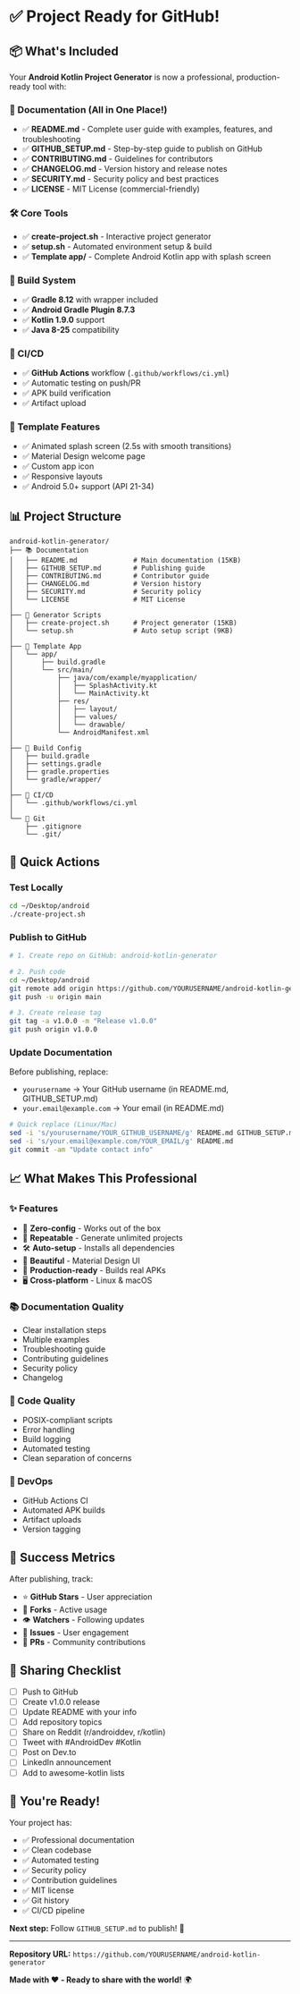 # ✅ Project Ready for GitHub!

## 📦 What's Included

Your **Android Kotlin Project Generator** is now a professional, production-ready tool with:

### 📄 Documentation (All in One Place!)
- ✅ **README.md** - Complete user guide with examples, features, and troubleshooting
- ✅ **GITHUB_SETUP.md** - Step-by-step guide to publish on GitHub
- ✅ **CONTRIBUTING.md** - Guidelines for contributors
- ✅ **CHANGELOG.md** - Version history and release notes
- ✅ **SECURITY.md** - Security policy and best practices
- ✅ **LICENSE** - MIT License (commercial-friendly)

### 🛠️ Core Tools
- ✅ **create-project.sh** - Interactive project generator
- ✅ **setup.sh** - Automated environment setup & build
- ✅ **Template app/** - Complete Android Kotlin app with splash screen

### 🔧 Build System
- ✅ **Gradle 8.12** with wrapper included
- ✅ **Android Gradle Plugin 8.7.3**
- ✅ **Kotlin 1.9.0** support
- ✅ **Java 8-25** compatibility

### 🚀 CI/CD
- ✅ **GitHub Actions** workflow (`.github/workflows/ci.yml`)
- ✅ Automatic testing on push/PR
- ✅ APK build verification
- ✅ Artifact upload

### 📱 Template Features
- ✅ Animated splash screen (2.5s with smooth transitions)
- ✅ Material Design welcome page
- ✅ Custom app icon
- ✅ Responsive layouts
- ✅ Android 5.0+ support (API 21-34)

## 📊 Project Structure

```
android-kotlin-generator/
├── 📚 Documentation
│   ├── README.md              # Main documentation (15KB)
│   ├── GITHUB_SETUP.md        # Publishing guide
│   ├── CONTRIBUTING.md        # Contributor guide
│   ├── CHANGELOG.md           # Version history
│   ├── SECURITY.md            # Security policy
│   └── LICENSE                # MIT License
│
├── 🎯 Generator Scripts
│   ├── create-project.sh      # Project generator (15KB)
│   └── setup.sh               # Auto setup script (9KB)
│
├── 📱 Template App
│   └── app/
│       ├── build.gradle
│       └── src/main/
│           ├── java/com/example/myapplication/
│           │   ├── SplashActivity.kt
│           │   └── MainActivity.kt
│           ├── res/
│           │   ├── layout/
│           │   ├── values/
│           │   └── drawable/
│           └── AndroidManifest.xml
│
├── 🔧 Build Config
│   ├── build.gradle
│   ├── settings.gradle
│   ├── gradle.properties
│   └── gradle/wrapper/
│
├── 🚀 CI/CD
│   └── .github/workflows/ci.yml
│
└── 📝 Git
    ├── .gitignore
    └── .git/
```

## 🎯 Quick Actions

### Test Locally
```bash
cd ~/Desktop/android
./create-project.sh
```

### Publish to GitHub
```bash
# 1. Create repo on GitHub: android-kotlin-generator

# 2. Push code
cd ~/Desktop/android
git remote add origin https://github.com/YOURUSERNAME/android-kotlin-generator.git
git push -u origin main

# 3. Create release tag
git tag -a v1.0.0 -m "Release v1.0.0"
git push origin v1.0.0
```

### Update Documentation
Before publishing, replace:
- `yourusername` → Your GitHub username (in README.md, GITHUB_SETUP.md)
- `your.email@example.com` → Your email (in README.md)

```bash
# Quick replace (Linux/Mac)
sed -i 's/yourusername/YOUR_GITHUB_USERNAME/g' README.md GITHUB_SETUP.md
sed -i 's/your.email@example.com/YOUR_EMAIL/g' README.md
git commit -am "Update contact info"
```

## 📈 What Makes This Professional

### ✨ Features
- 🎯 **Zero-config** - Works out of the box
- 🔄 **Repeatable** - Generate unlimited projects
- 🛠️ **Auto-setup** - Installs all dependencies
- 🎨 **Beautiful** - Material Design UI
- 📱 **Production-ready** - Builds real APKs
- 🖥️ **Cross-platform** - Linux & macOS

### 📚 Documentation Quality
- Clear installation steps
- Multiple examples
- Troubleshooting guide
- Contributing guidelines
- Security policy
- Changelog

### 🔧 Code Quality
- POSIX-compliant scripts
- Error handling
- Build logging
- Automated testing
- Clean separation of concerns

### 🚀 DevOps
- GitHub Actions CI
- Automated APK builds
- Artifact uploads
- Version tagging

## 🎉 Success Metrics

After publishing, track:
- ⭐ **GitHub Stars** - User appreciation
- 🔱 **Forks** - Active usage
- 👁️ **Watchers** - Following updates
- 🐛 **Issues** - User engagement
- 🔀 **PRs** - Community contributions

## 📣 Sharing Checklist

- [ ] Push to GitHub
- [ ] Create v1.0.0 release
- [ ] Update README with your info
- [ ] Add repository topics
- [ ] Share on Reddit (r/androiddev, r/kotlin)
- [ ] Tweet with #AndroidDev #Kotlin
- [ ] Post on Dev.to
- [ ] LinkedIn announcement
- [ ] Add to awesome-kotlin lists

## 🎊 You're Ready!

Your project has:
- ✅ Professional documentation
- ✅ Clean codebase
- ✅ Automated testing
- ✅ Security policy
- ✅ Contribution guidelines
- ✅ MIT license
- ✅ Git history
- ✅ CI/CD pipeline

**Next step:** Follow `GITHUB_SETUP.md` to publish! 🚀

---

**Repository URL:** `https://github.com/YOURUSERNAME/android-kotlin-generator`

**Made with ❤️ - Ready to share with the world!** 🌍
